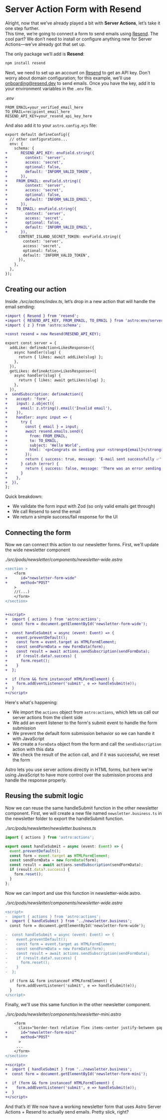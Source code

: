 # Server Action Form with Resend

Alright, now that we’ve already played a bit with **Server Actions**, let’s take it one step further.  
This time, we’re going to connect a form to send emails using [Resend](https://resend.com/).
The cool part? We don’t need to install or configure anything new for Server Actions—we’ve already got that set up.

The only package we’ll add is **Resend**:

```bash
npm install resend
```

Next, we need to set up an account on [Resend](https://resend.com/) to get an API key. Don't worry about domain configuration; for this example, we'll use onboarding@resend.dev to send emails. Once you have the key, add it to your environment variables in the `.env` file.

_.env_

```
FROM_EMAIL=your_verified_email_here
TO_EMAIL=recipient_email_here
RESEND_API_KEY=your_resend_api_key_here
```

And also add it to your `astro.config.mjs` file:

```diff
export default defineConfig({
  // other configurations...
  env: {
    schema: {
+      RESEND_API_KEY: envField.string({
+        context: 'server',
+        access: 'secret',
+        optional: false,
+        default: 'INFORM_VALID_TOKEN',
+      }),
+    FROM_EMAIL: envField.string({
+        context: 'server',
+        access: 'secret',
+        optional: false,
+        default: 'INFORM_VALID_EMAIL',
+      }),
+    TO_EMAIL: envField.string({
+        context: 'server',
+        access: 'secret',
+        optional: false,
+        default: 'INFORM_VALID_EMAIL',
+      }),
      CONTENT_ISLAND_SECRET_TOKEN: envField.string({
        context: 'server',
        access: 'secret',
        optional: false,
        default: 'INFORM_VALID_TOKEN',
      }),
    },
  },
});
```

## Creating our action

Inside _./src/actions/index.ts_, let’s drop in a new action that will handle the email sending:

```diff
+import { Resend } from 'resend';
+import { RESEND_API_KEY, FROM_EMAIL, TO_EMAIL } from 'astro:env/server';
+import { z } from 'astro:schema';

+const resend = new Resend(RESEND_API_KEY);

export const server = {
  addLike: defineAction<LikesResponse>({
    async handler(slug) {
      return { likes: await addLike(slug) };
    },
  }),
  getLikes: defineAction<LikesResponse>({
    async handler(slug) {
      return { likes: await getLikes(slug) };
    },
  }),
+  sendSubscription: defineAction({
+    accept: 'form',
+    input: z.object({
+      email: z.string().email('Invalid email'),
+    }),
+    handler: async input => {
+      try {
+        const { email } = input;
+        await resend.emails.send({
+          from: FROM_EMAIL,
+          to: TO_EMAIL,
+          subject: 'Hello World',
+          html: `<p>Congrats on sending your <strong>${email}</strong>!</p>`,
+        });
+        return { success: true, message: 'E-mail sent successfully ✅' };
+      } catch (error) {
+        return { success: false, message: 'There was an error sending the e-mail ❌' };
+      }
+    },
+  }),
};

```

Quick breakdown:

- We validate the form input with Zod (so only valid emails get through)
- We call Resend to send the email
- We return a simple success/fail response for the UI

## Connecting the form

Now we can connect this action to our newsletter forms. First, we'll update the wide newsletter component

_./src/pods/newsletter/components/newsletter-wide.astro_

```diff
<section >
    <form
+      id="newsletter-form-wide"
+      method="POST"
    >
    //(...)
    </form>
</section>


+<script>
+  import { actions } from 'astro:actions';
+  const form = document.getElementById('newsletter-form-wide');

+  const handleSubmit = async (event: Event) => {
+    event.preventDefault();
+    const form = event.target as HTMLFormElement;
+    const sendFormData = new FormData(form);
+    const result = await actions.sendSubscription(sendFormData);
+    if (result.data?.success) {
+      form.reset();
+    }
+  };

+  if (form && form instanceof HTMLFormElement) {
+    form.addEventListener('submit', e => handleSubmit(e));
+  }
+</script>
```

Here's what's happening:

- We import the `actions` object from `astro:actions`, which lets us call our server actions from the client side
- We add an event listener to the form's submit event to handle the form submission
- We prevent the default form submission behavior so we can handle it with JavaScript
- We create a `FormData` object from the form and call the `sendSubscription` action with this data
- We check the result of the action call, and if it was successful, we reset the form

Astro lets you use server actions directly in HTML forms, but here we're using JavaScript to have more control over the submission process and handle the response properly.

## Reusing the submit logic

Now we can reuse the same handleSubmit function in the other newsletter component.
First, we will create a new file named `newsletter.business.ts` in the newsletter folder to export the handleSubmit function.

_./src/pods/newsletter/newsletter.business.ts_

```ts
import { actions } from 'astro:actions';

export const handleSubmit = async (event: Event) => {
  event.preventDefault();
  const form = event.target as HTMLFormElement;
  const sendFormData = new FormData(form);
  const result = await actions.sendSubscription(sendFormData);
  if (result.data?.success) {
    form.reset();
  }
};
```

Now we can import and use this function in newsletter-wide.astro.

_./src/pods/newsletter/components/newsletter-wide.astro_

```diff
<script>
-  import { actions } from 'astro:actions';
+  import { handleSubmit } from '../newsletter.business';
  const form = document.getElementById('newsletter-form-wide');

-  const handleSubmit = async (event: Event) => {
-    event.preventDefault();
-    const form = event.target as HTMLFormElement;
-    const sendFormData = new FormData(form);
-    const result = await actions.sendSubscription(sendFormData);
-    if (result.data?.success) {
-      form.reset();
-    }
-  };

  if (form && form instanceof HTMLFormElement) {
     form.addEventListener('submit', e => handleSubmit(e));
  }
</script>
```

Finally, we'll use this same function in the other newsletter component.

_./src/pods/newsletter/components/newsletter-mini.astro_

```diff
    <form
      class="border-text relative flex items-center justify-between gap-2 rounded-xl border py-2 pr-2 pl-4"
+      id="newsletter-form-mini"
+      method="POST"
      >
     ...
    </form>
</section>

+<script>
+  import { handleSubmit } from '../newsletter.business';
+  const form = document.getElementById('newsletter-form-mini');

+  if (form && form instanceof HTMLFormElement) {
+    form.addEventListener('submit', e => handleSubmit(e));
+  }
+</script>
```

And that’s it! We now have a working newsletter form that uses Astro Server Actions + Resend to actually send emails. Pretty slick, right?

